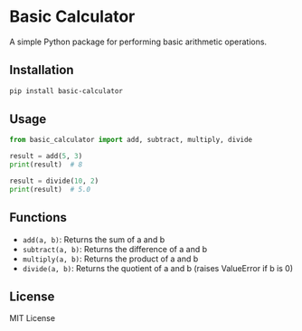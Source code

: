 # Basic Calculator

A simple Python package for performing basic arithmetic operations.

## Installation

```bash
pip install basic-calculator
```

## Usage

```python
from basic_calculator import add, subtract, multiply, divide

result = add(5, 3)
print(result)  # 8

result = divide(10, 2)
print(result)  # 5.0
```

## Functions

- `add(a, b)`: Returns the sum of a and b
- `subtract(a, b)`: Returns the difference of a and b
- `multiply(a, b)`: Returns the product of a and b
- `divide(a, b)`: Returns the quotient of a and b (raises ValueError if b is 0)

## License

MIT License

